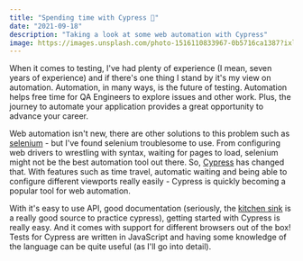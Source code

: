 ```yaml
---
title: "Spending time with Cypress 🤖"
date: "2021-09-18"
description: "Taking a look at some web automation with Cypress"
image: https://images.unsplash.com/photo-1516110833967-0b5716ca1387?ixlib=rb-1.2.1&ixid=MnwxMjA3fDB8MHxwaG90by1wYWdlfHx8fGVufDB8fHx8&auto=format&fit=crop&w=1400&q=80
---
```


When it comes to testing, I've had plenty of experience (I mean, seven years of experience) and if there's one thing I stand by it's my view on automation. Automation, in many ways, is the future of testing. Automation helps free time for QA Engineers to explore issues and other work. Plus, the journey to automate your application provides a great opportunity to advance your career.

Web automation isn't new, there are other solutions to this problem such as [selenium](https://www.selenium.dev/) - but I've found selenium troublesome to use. From configuring web drivers to wrestling with syntax, waiting for pages to load, selenium might not be the best automation tool out there. So, [Cypress](https://www.cypress.io/) has changed that. With features such as time travel, automatic waiting and being able to configure different viewports really easily - Cypress is quickly becoming a popular tool for web automation.

With it's easy to use API, good documentation (seriously, the [kitchen sink](https://example.cypress.io/) is a really good source to practice cypress), getting started with Cypress is really easy. And it comes with support for different browsers out of the box! Tests for Cypress are written in JavaScript and having some knowledge of the language can be quite useful (as I'll go into detail).

